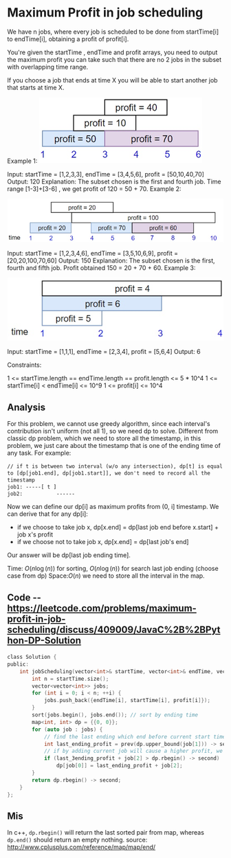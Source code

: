 # Maximum Profit in job scheduling

We have n jobs, where every job is scheduled to be done from startTime[i] to endTime[i], obtaining a profit of profit[i].

You're given the startTime , endTime and profit arrays, you need to output the maximum profit you can take such that there are no 2 jobs in the subset with overlapping time range.

If you choose a job that ends at time X you will be able to start another job that starts at time X.

 

Example 1:
![IMAGE](resources/7C5091363557161626A1627E89EF198C.jpg)


Input: startTime = [1,2,3,3], endTime = [3,4,5,6], profit = [50,10,40,70]
Output: 120
Explanation: The subset chosen is the first and fourth job. 
Time range [1-3]+[3-6] , we get profit of 120 = 50 + 70.
Example 2:

![IMAGE](resources/31ED801A45E8528A50B5487FC6BAEBEA.jpg)


Input: startTime = [1,2,3,4,6], endTime = [3,5,10,6,9], profit = [20,20,100,70,60]
Output: 150
Explanation: The subset chosen is the first, fourth and fifth job. 
Profit obtained 150 = 20 + 70 + 60.
Example 3:

![IMAGE](resources/9BD794B6A4CDDFE14385FE4BBE821A70.jpg)

Input: startTime = [1,1,1], endTime = [2,3,4], profit = [5,6,4]
Output: 6


Constraints:

1 <= startTime.length == endTime.length == profit.length <= 5 * 10^4
1 <= startTime[i] < endTime[i] <= 10^9
1 <= profit[i] <= 10^4

## Analysis

For this problem, we cannot use greedy algorithm, since each interval's contribution isn't uniform (not all 1), so we need dp to solve. Different from classic dp problem, which we need to store all the timestamp, in this problem, we just care about the timestamp that is one of the ending time of any task. For example:

```
// if t is between two interval (w/o any intersection), dp[t] is equal to [dp[job1.end], dp[job1.start]], we don't need to record all the timestamp
job1: -----[ t ]
job2:           ------
```

Now we can define our dp[i] as maximum profits from (0, i] timestamp. We can derive that for any dp[i]:
* if we choose to take job x, dp[x.end] = dp[last job end before x.start] + job x's profit
* if we choose not to take job x, dp[x.end] =  dp[last job's end]

Our answer will be dp[last job ending time].


Time: $O(n \log(n))$ for sorting, $O(n \log(n))$ for search last job ending (choose case from dp)
Space:$O(n)$ we need to store all the interval in the map.

## Code -- https://leetcode.com/problems/maximum-profit-in-job-scheduling/discuss/409009/JavaC%2B%2BPython-DP-Solution

```c
class Solution {
public:
    int jobScheduling(vector<int>& startTime, vector<int>& endTime, vector<int>& profit) {
        int n = startTime.size();
        vector<vector<int>> jobs;
        for (int i = 0; i < n; ++i) {
            jobs.push_back({endTime[i], startTime[i], profit[i]});
        }
        sort(jobs.begin(), jobs.end()); // sort by ending time
        map<int, int> dp = {{0, 0}};
        for (auto job : jobs) {
            // find the last ending which end before current start time, so that we can schedule current job
            int last_ending_profit = prev(dp.upper_bound(job[1])) -> second; 
            // if by adding current job will cause a higher profit, we can update current ending time's profit
            if (last_3ending_profit + job[2] > dp.rbegin() -> second)
                dp[job[0]] = last_ending_profit + job[2];
        }
        return dp.rbegin() -> second;
    }
};
```

## Mis

In c++, `dp.rbegin()` will return the last sorted pair from map, whereas `dp.end()` should return an empty nothing. source: http://www.cplusplus.com/reference/map/map/end/
